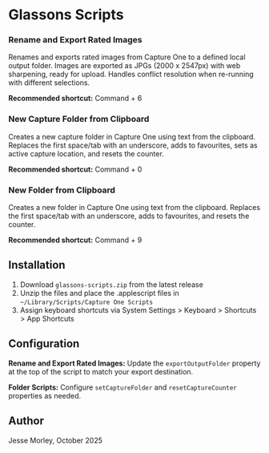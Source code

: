 # Glassons Scripts

### Rename and Export Rated Images
Renames and exports rated images from Capture One to a defined local output folder. Images are exported as JPGs (2000 x 2547px) with web sharpening, ready for upload. Handles conflict resolution when re-running with different selections.

**Recommended shortcut:** Command + 6

### New Capture Folder from Clipboard
Creates a new capture folder in Capture One using text from the clipboard. Replaces the first space/tab with an underscore, adds to favourites, sets as active capture location, and resets the counter.

**Recommended shortcut:** Command + 0

### New Folder from Clipboard
Creates a new folder in Capture One using text from the clipboard. Replaces the first space/tab with an underscore, adds to favourites, and resets the counter.

**Recommended shortcut:** Command + 9

## Installation

1. Download `glassons-scripts.zip` from the latest release
2. Unzip the files and place the .applescript files in `~/Library/Scripts/Capture One Scripts`
3. Assign keyboard shortcuts via System Settings > Keyboard > Shortcuts > App Shortcuts

## Configuration

**Rename and Export Rated Images:** Update the `exportOutputFolder` property at the top of the script to match your export destination.

**Folder Scripts:** Configure `setCaptureFolder` and `resetCaptureCounter` properties as needed.

## Author

Jesse Morley, October 2025
